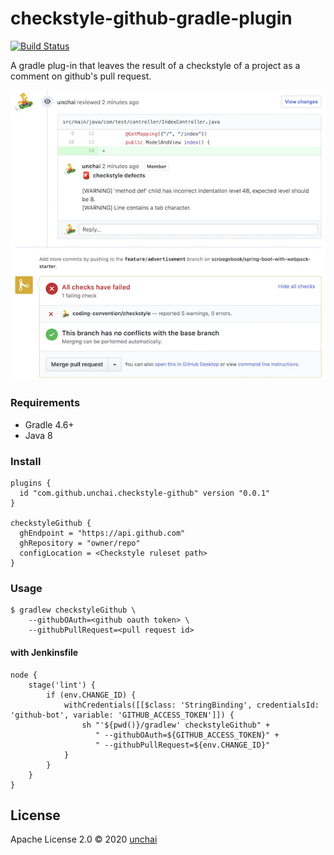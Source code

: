# checkstyle-github-gradle-plugin

[![Build Status](https://img.shields.io/travis/unchai/checkstyle-github-gradle-plugin.svg)](https://travis-ci.org/unchai/checkstyle-github-gradle-plugin)

A gradle plug-in that leaves the result of a checkstyle of a project as a comment on github's pull request.

![Example](example.jpg)

### Requirements

* Gradle 4.6+
* Java 8

### Install

```
plugins {
  id "com.github.unchai.checkstyle-github" version "0.0.1"
}

checkstyleGithub {
  ghEndpoint = "https://api.github.com"
  ghRepository = "owner/repo"
  configLocation = <Checkstyle ruleset path>
}
```

### Usage

```shell
$ gradlew checkstyleGithub \
    --githubOAuth=<github oauth token> \
    --githubPullRequest=<pull request id>
```

#### with Jenkinsfile

```
node {
    stage('lint') {
        if (env.CHANGE_ID) {
            withCredentials([[$class: 'StringBinding', credentialsId: 'github-bot', variable: 'GITHUB_ACCESS_TOKEN']]) {
                sh "'${pwd()}/gradlew' checkstyleGithub" +
                   " --githubOAuth=${GITHUB_ACCESS_TOKEN}" +
                   " --githubPullRequest=${env.CHANGE_ID}"
            }
        }
    }
}
```

## License

Apache License 2.0 © 2020 [unchai](https://github.com/unchai)
